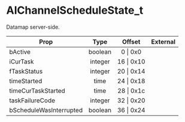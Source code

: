 # AIChannelScheduleState_t
Datamap server-side.

|Prop|Type|Offset|External|
|---|:-:|:-:|--:|
|bActive|boolean|0 \| 0x0||
|iCurTask|integer|16 \| 0x10||
|fTaskStatus|integer|20 \| 0x14||
|timeStarted|time|24 \| 0x18||
|timeCurTaskStarted|time|28 \| 0x1c||
|taskFailureCode|integer|32 \| 0x20||
|bScheduleWasInterrupted|boolean|36 \| 0x24||
